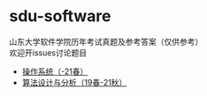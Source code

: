 # sdu-software
山东大学软件学院历年考试真题及参考答案（仅供参考）  
欢迎开issues讨论题目

- [操作系统（-21春）](https://github.com/wy-go/sdu-software/blob/main/os.md)
- [算法设计与分析（19春-21秋）](https://github.com/wy-go/sdu-software/blob/main/alg.md)
